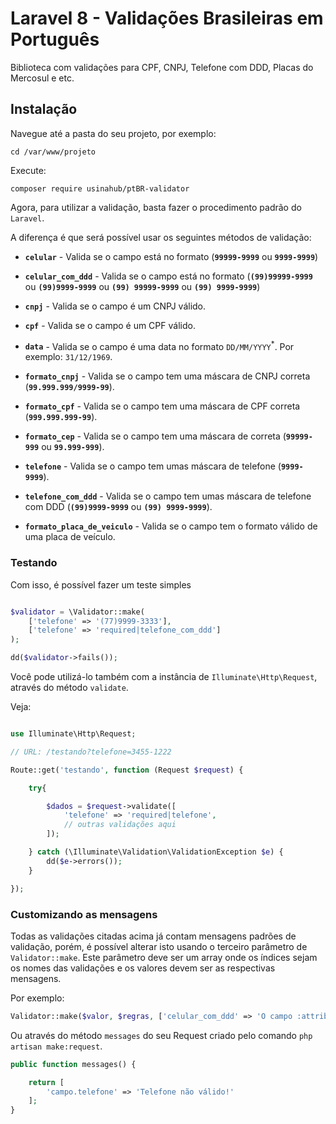 # Laravel 8 - Validações Brasileiras em Português

Biblioteca com validações para CPF, CNPJ, Telefone com DDD, Placas do Mercosul e etc.


## Instalação

Navegue até a pasta do seu projeto, por exemplo:

```
cd /var/www/projeto
```

Execute:

```
composer require usinahub/ptBR-validator
```

Agora, para utilizar a validação, basta fazer o procedimento padrão do `Laravel`.

A diferença é que será possível usar os seguintes métodos de validação:

* **`celular`** - Valida se o campo está no formato (**`99999-9999`** ou **`9999-9999`**)

*  **`celular_com_ddd`** - Valida se o campo está no formato (**`(99)99999-9999`** ou **`(99)9999-9999`** ou **`(99) 99999-9999`** ou **`(99) 9999-9999`**)

* **`cnpj`** - Valida se o campo é um CNPJ válido. 

* **`cpf`** - Valida se o campo é um CPF válido.

* **`data`** - Valida se o campo é uma data no formato `DD/MM/YYYY`<sup>*</sup>. Por exemplo: `31/12/1969`.

* **`formato_cnpj`** - Valida se o campo tem uma máscara de CNPJ correta (**`99.999.999/9999-99`**).

* **`formato_cpf`** - Valida se o campo tem uma máscara de CPF correta (**`999.999.999-99`**).

* **`formato_cep`** - Valida se o campo tem uma máscara de correta (**`99999-999`** ou **`99.999-999`**).

* **`telefone`** - Valida se o campo tem umas máscara de telefone (**`9999-9999`**).

* **`telefone_com_ddd`** - Valida se o campo tem umas máscara de telefone com DDD (**`(99)9999-9999`** ou **`(99) 9999-9999`**).

* **`formato_placa_de_veiculo`** - Valida se o campo tem o formato válido de uma placa de veículo.

### Testando

Com isso, é possível fazer um teste simples


```php

$validator = \Validator::make(
    ['telefone' => '(77)9999-3333'],
    ['telefone' => 'required|telefone_com_ddd']
);

dd($validator->fails());

```

Você pode utilizá-lo também com a instância de `Illuminate\Http\Request`, através do método `validate`.

Veja:

```php

use Illuminate\Http\Request;

// URL: /testando?telefone=3455-1222

Route::get('testando', function (Request $request) {

    try{

        $dados = $request->validate([
            'telefone' => 'required|telefone',
            // outras validações aqui
        ]);

    } catch (\Illuminate\Validation\ValidationException $e) {
        dd($e->errors());
    }

});

```


### Customizando as mensagens

Todas as validações citadas acima já contam mensagens padrões de validação, porém, é possível alterar isto usando o terceiro parâmetro de `Validator::make`. Este parâmetro deve ser um array onde os índices sejam os nomes das validações e os valores devem ser as respectivas mensagens.

Por exemplo:


```php
Validator::make($valor, $regras, ['celular_com_ddd' => 'O campo :attribute não é um celular'])
```

Ou através do método `messages` do seu Request criado pelo comando `php artisan make:request`.

```php
public function messages() {

    return [
        'campo.telefone' => 'Telefone não válido!'
    ];
}
```
